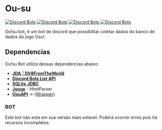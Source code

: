 # Ou-su
[![Discord Bots](https://top.gg/api/widget/status/701825726449582192.svg)](https://top.gg/bot/701825726449582192)  [![Discord Bots](https://top.gg/api/widget/owner/701825726449582192.svg)](https://top.gg/bot/701825726449582192) [![Discord Bots](https://top.gg/api/widget/servers/701825726449582192.svg)](https://top.gg/bot/701825726449582192) [![Discord Bots](https://top.gg/api/widget/upvotes/701825726449582192.svg)](https://top.gg/bot/701825726449582192)

Ou!su bot, é um bot de discord que possibilitar coletar dados do banco de dados do jogo Osu!.

## Dependencias
 Ou!su Bot utiliza dessas dependencias abaixo:
* [**JDA** | **DV8FromTheWorld**](https://github.com/DV8FromTheWorld/JDA)
* [**Discord Bots List API**](https://github.com/DiscordBotList)
* [**SQLite JDBC**](https://bitbucket.org/xerial/sqlite-jdbc/downloads/sqlite-jdbc-3.20.1.jar)
* [**Jsoup**](https://github.com/jhy/jsoup) - HtmlParser
* [**OsuAPI**](https://github.com/ppy/osu-api) -> ([Wrapper](https://github.com/Cristian-Sknz/Ousu-Api))


### BOT
Este bot não esta em sua versão mais estavel. Poderá ocorrer erros pois há recursos incompletos.

